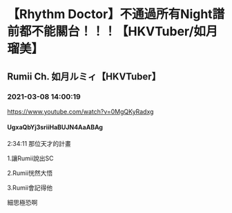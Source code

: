 # 【Rhythm Doctor】不通過所有Night譜前都不能關台！！！【HKVTuber/如月瑠美】

## Rumii Ch. 如月ルミィ【HKVTuber】

### 2021-03-08 14:00:19

https://www.youtube.com/watch?v=0MgQKyRadxg

#### UgxaQbYj3sriiHaBUJN4AaABAg

2:34:11 那位天才的計畫



1.讓Rumii說出SC

2.Rumii恍然大悟

3.Rumii會記得他



細思極恐啊

